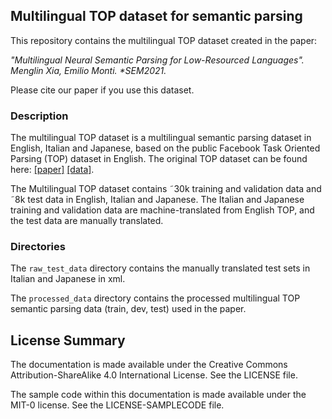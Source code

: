 ## Multilingual TOP dataset for semantic parsing

This repository contains the multilingual TOP dataset created in the paper:

_"Multilingual Neural Semantic Parsing for Low-Resourced Languages". Menglin Xia, Emilio Monti. *SEM2021._

Please cite our paper if you use this dataset.

### Description

The multilingual TOP dataset is a multilingual semantic parsing dataset in English, Italian and Japanese, based on the public Facebook Task Oriented
Parsing (TOP) dataset in English. The original TOP dataset can be found here: [\[paper\]](https://research.fb.com/publications/semantic-parsing-for-task-oriented-dialog-using-hierarchical-representations/) [\[data\]](http://fb.me/semanticparsingdialog).

The Multilingual TOP dataset contains ˜30k training and validation data and ˜8k test data in English, Italian and Japanese. The Italian and Japanese training and validation data are machine-translated from English TOP, and the test data are manually translated.

### Directories

The `raw_test_data` directory contains the manually translated test sets in Italian and Japanese in xml.

The `processed_data` directory contains the processed multilingual TOP semantic parsing data (train, dev, test) used in the paper.

## License Summary

The documentation is made available under the Creative Commons Attribution-ShareAlike 4.0 International License. See the LICENSE file.

The sample code within this documentation is made available under the MIT-0 license. See the LICENSE-SAMPLECODE file.
